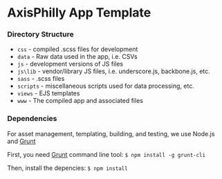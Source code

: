 # AxisPhilly App Template

### Directory Structure

- `css` - compiled .scss files for development
- `data` - Raw data used in the app, i.e. CSVs
- `js` - development versions of JS files
- `js\lib` - vendor/library JS files, i.e. underscore.js, backbone.js, etc.
- `sass` - .scss files
- `scripts` -  miscellaneous scripts used for data processing, etc.
- `views` - EJS templates
- `www` - The compiled app and associated files

### Dependencies
For asset management, templating, building, and testing, we use Node.js and [Grunt](http://www.gruntjs.com)

First, you need [Grunt](https://github.com/gruntjs/grunt-cli) command line tool:
`$ npm install -g grunt-cli`

Then, install the depencies:
`$ npm install`
